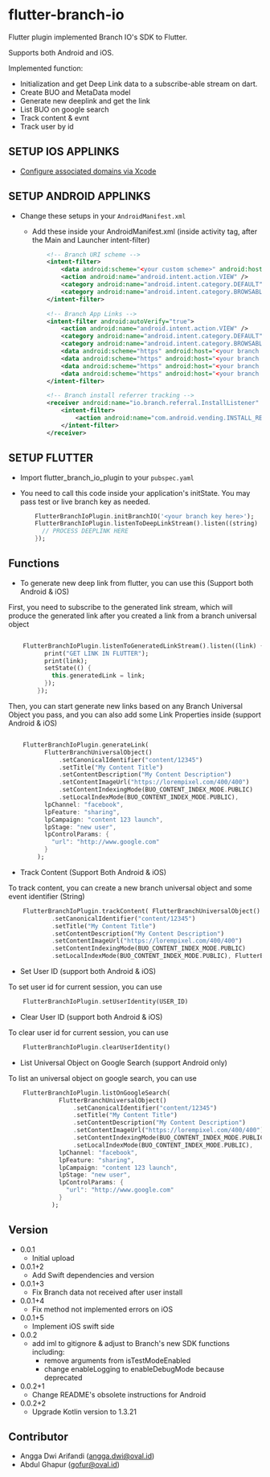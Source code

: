 # flutter-branch-io

Flutter plugin implemented Branch IO's SDK to Flutter.

Supports both Android and iOS.

Implemented function:

- Initialization and get Deep Link data to a subscribe-able stream on dart.
- Create BUO and MetaData model
- Generate new deeplink and get the link
- List BUO on google search
- Track content & evnt
- Track user by id

## SETUP IOS APPLINKS

- [Configure associated domains via Xcode](https://docs.branch.io/apps/ios/#configure-associated-domains)

## SETUP ANDROID APPLINKS

- Change these setups in your `AndroidManifest.xml`
  - Add these inside your AndroidManifest.xml (inside activity tag, after the Main and Launcher intent-filter)

    ```xml
        <!-- Branch URI scheme -->
        <intent-filter>
            <data android:scheme="<your custom scheme>" android:host="open"/>
            <action android:name="android.intent.action.VIEW" />
            <category android:name="android.intent.category.DEFAULT" />
            <category android:name="android.intent.category.BROWSABLE" />
        </intent-filter>
    ```

    ```xml
        <!-- Branch App Links -->
        <intent-filter android:autoVerify="true">
            <action android:name="android.intent.action.VIEW" />
            <category android:name="android.intent.category.DEFAULT" />
            <category android:name="android.intent.category.BROWSABLE" />
            <data android:scheme="https" android:host="<your branch app host>.test-app.link" /><!-- Test Scheme -->
            <data android:scheme="https" android:host="<your branch app host>-alternate.test-app.link" /> <!-- Test Scheme -->
            <data android:scheme="https" android:host="<your branch app host>.app.link" /> <!-- Live Scheme -->
            <data android:scheme="https" android:host="<your branch app host>-alternate.app.link" /> <!-- Live Scheme -->
        </intent-filter>
    ```

    ```xml
        <!-- Branch install referrer tracking -->
        <receiver android:name="io.branch.referral.InstallListener" android:exported="true">
            <intent-filter>
                <action android:name="com.android.vending.INSTALL_REFERRER" />
            </intent-filter>
        </receiver>
    ```

## SETUP FLUTTER

- Import flutter_branch_io_plugin to your `pubspec.yaml`
- You need to call this code inside your application's initState. You may pass test or live branch key as needed.

    ```dart
        FlutterBranchIoPlugin.initBranchIO('<your branch key here>');
        FlutterBranchIoPlugin.listenToDeepLinkStream().listen((string) {
          // PROCESS DEEPLINK HERE
        });
    ```

## Functions

- To generate new deep link from flutter, you can use this (Support both Android & iOS)

First, you need to subscribe to the generated link stream, which will produce the generated link after you created a link from a branch universal object

```dart

    FlutterBranchIoPlugin.listenToGeneratedLinkStream().listen((link) {
          print("GET LINK IN FLUTTER");
          print(link);
          setState(() {
            this.generatedLink = link;
          });
        });
```

Then, you can start generate new links based on any Branch Universal Object you pass, and you can also add some Link Properties inside (support Android & iOS)

```dart

    FlutterBranchIoPlugin.generateLink(
          FlutterBranchUniversalObject()
              .setCanonicalIdentifier("content/12345")
              .setTitle("My Content Title")
              .setContentDescription("My Content Description")
              .setContentImageUrl("https://lorempixel.com/400/400")
              .setContentIndexingMode(BUO_CONTENT_INDEX_MODE.PUBLIC)
              .setLocalIndexMode(BUO_CONTENT_INDEX_MODE.PUBLIC),
          lpChannel: "facebook",
          lpFeature: "sharing",
          lpCampaign: "content 123 launch",
          lpStage: "new user",
          lpControlParams: {
            "url": "http://www.google.com"
          }
        );
```

- Track Content (Support Both Android & iOS)

To track content, you can create a new branch universal object and some event identifier (String)

```dart
    FlutterBranchIoPlugin.trackContent( FlutterBranchUniversalObject()
            .setCanonicalIdentifier("content/12345")
            .setTitle("My Content Title")
            .setContentDescription("My Content Description")
            .setContentImageUrl("https://lorempixel.com/400/400")
            .setContentIndexingMode(BUO_CONTENT_INDEX_MODE.PUBLIC)
            .setLocalIndexMode(BUO_CONTENT_INDEX_MODE.PUBLIC), FlutterBranchStandardEvent.VIEW_ITEM);
```

- Set User ID (support both Android & iOS)

To set user id for current session, you can use

```dart
    FlutterBranchIoPlugin.setUserIdentity(USER_ID)
```

- Clear User ID (support both Android & iOS)

To clear user id for current session, you can use

```dart
    FlutterBranchIoPlugin.clearUserIdentity()
```

- List Universal Object on Google Search (support Android only)

To list an universal object on google search, you can use

```dart
    FlutterBranchIoPlugin.listOnGoogleSearch(
              FlutterBranchUniversalObject()
                  .setCanonicalIdentifier("content/12345")
                  .setTitle("My Content Title")
                  .setContentDescription("My Content Description")
                  .setContentImageUrl("https://lorempixel.com/400/400")
                  .setContentIndexingMode(BUO_CONTENT_INDEX_MODE.PUBLIC)
                  .setLocalIndexMode(BUO_CONTENT_INDEX_MODE.PUBLIC),
              lpChannel: "facebook",
              lpFeature: "sharing",
              lpCampaign: "content 123 launch",
              lpStage: "new user",
              lpControlParams: {
                "url": "http://www.google.com"
              }
            );
```

## Version

- 0.0.1
  - Initial upload
- 0.0.1+2
  - Add Swift dependencies and version
- 0.0.1+3
  - Fix Branch data not received after user install
- 0.0.1+4
  - Fix method not implemented errors on iOS
- 0.0.1+5
  - Implement iOS swift side
- 0.0.2
  - add iml to gitignore & adjust to Branch's new SDK functions including:
    - remove arguments from isTestModeEnabled
    - change enableLogging to enableDebugMode because deprecated
- 0.0.2+1
  - Change README's obsolete instructions for Android
- 0.0.2+2
  - Upgrade Kotlin version to 1.3.21

## Contributor

- Angga Dwi Arifandi (angga.dwi@oval.id)
- Abdul Ghapur (gofur@oval.id)
